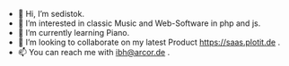  
- 👋 Hi, I’m sedistok.
- 👀 I’m interested in classic Music and Web-Software in php and js.
- 🌱 I’m currently learning Piano.
- 💞️ I’m looking to collaborate on my latest Product https://saas.plotit.de .
- 📫 You can reach me with ibh@arcor.de .
 
